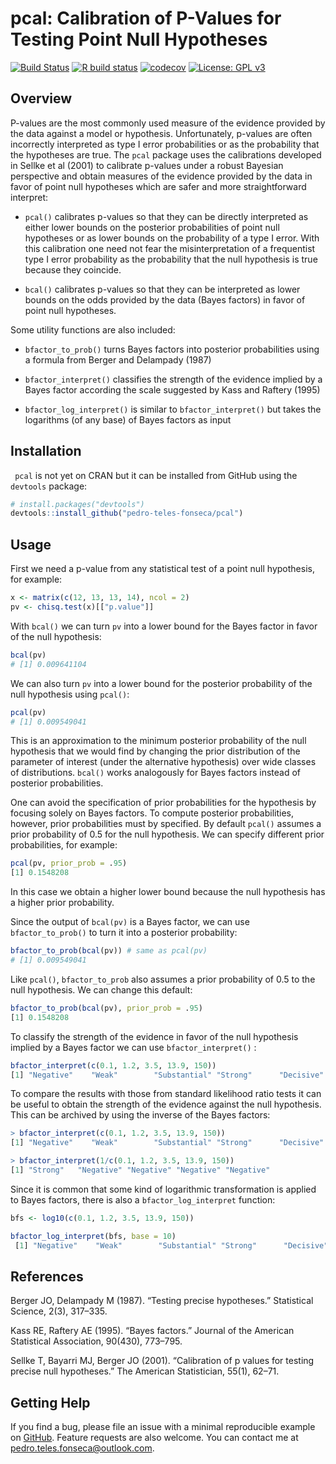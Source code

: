 # pcal: Calibration of P-Values for Testing Point Null Hypotheses



<!-- badges: start -->

[![Build Status](https://travis-ci.org/pedro-teles-fonseca/pcal.svg?branch=master)](https://travis-ci.org/pedro-teles-fonseca/pcal) [![R build status](https://github.com/pedro-teles-fonseca/pcal/workflows/R-CMD-check/badge.svg)](https://github.com/pedro-teles-fonseca/pcal/actions)
[![codecov](https://codecov.io/gh/pedro-teles-fonseca/pcal/branch/master/graph/badge.svg)](https://codecov.io/gh/pedro-teles-fonseca/pcal)
[![License: GPL v3](https://img.shields.io/badge/License-GPLv3-blue.svg)](https://www.gnu.org/licenses/gpl-3.0)

<!-- badges: end -->

## Overview

P-values are the most commonly used measure of the evidence provided by the data against a model or hypothesis. Unfortunately, p-values are often incorrectly interpreted as type I error probabilities or as the probability that the hypotheses are true. The `pcal` package uses the calibrations developed in Sellke et al (2001) to calibrate p-values under a robust Bayesian perspective and obtain measures of the evidence provided by the data in favor of point null hypotheses which are safer and more straightforward interpret: 

  * `pcal()` calibrates p-values so that they can be directly interpreted as either lower bounds on the posterior probabilities of point null hypotheses or as lower bounds on the probability of a type I error. With this calibration one need not fear the misinterpretation of a frequentist type I error probability as the probability that the null hypothesis is true because they coincide.
   
  *   `bcal()` calibrates p-values so that they can be interpreted as lower bounds on the odds provided by the data (Bayes factors) in favor of point null hypotheses.

Some utility functions are also included:

* `bfactor_to_prob()` turns Bayes factors into posterior probabilities using a formula from Berger and Delampady (1987)
  
* `bfactor_interpret()` classifies the strength of the evidence implied by a Bayes factor according the scale suggested by Kass and Raftery (1995)
  
* `bfactor_log_interpret()` is similar to `bfactor_interpret()` but takes the logarithms (of any base) of Bayes factors as input
     

## Installation

``` pcal``` is not yet on CRAN but it can be installed from GitHub using the ```devtools``` package:

```r
# install.packages("devtools")
devtools::install_github("pedro-teles-fonseca/pcal")
```

## Usage 

First we need a p-value from any statistical test of a point null hypothesis, for example:

```r
x <- matrix(c(12, 13, 13, 14), ncol = 2)
pv <- chisq.test(x)[["p.value"]]
```

With `bcal()` we can turn `pv` into a lower bound for the Bayes factor in favor of the null hypothesis:

```r
bcal(pv)
# [1] 0.009641104
```

We can also turn `pv` into a lower bound for the posterior probability of the null hypothesis using `pcal()`:

```r
pcal(pv)
# [1] 0.009549041
```
This is an approximation to the minimum posterior probability of the null hypothesis that we would find by changing the prior distribution of the parameter of interest (under the alternative hypothesis) over wide classes of distributions. `bcal()` works analogously for Bayes factors instead of posterior probabilities.


 One can avoid the specification of prior probabilities for the hypothesis by focusing solely on Bayes factors. To compute posterior probabilities, however, prior probabilities must by specified. By default `pcal()` assumes a prior probability of 0.5 for the null hypothesis. We can specify different prior probabilities, for example:

```r
pcal(pv, prior_prob = .95)
[1] 0.1548208
```
In this case we obtain a higher lower bound because the null hypothesis has a higher prior probability.

Since the output of `bcal(pv)` is a Bayes factor, we can use `bfactor_to_prob()` to turn it into a posterior probability:

```r
bfactor_to_prob(bcal(pv)) # same as pcal(pv)
# [1] 0.009549041
```

Like `pcal()`, `bfactor_to_prob` also assumes a prior probability of 0.5 to the null hypothesis. We can change this default:

```r
bfactor_to_prob(bcal(pv), prior_prob = .95)
[1] 0.1548208
```

To classify the strength of the evidence in favor of the null hypothesis implied by a Bayes factor we can use `bfactor_interpret()` :

```r 
bfactor_interpret(c(0.1, 1.2, 3.5, 13.9, 150))
[1] "Negative"    "Weak"        "Substantial" "Strong"      "Decisive"  
```
 
 To compare the results with those from standard likelihood ratio tests it can be useful to obtain the strength of the evidence against the null hypothesis. This can be archived by using the inverse of the Bayes factors:
 
 ```r
 > bfactor_interpret(c(0.1, 1.2, 3.5, 13.9, 150))
[1] "Negative"    "Weak"        "Substantial" "Strong"      "Decisive"   

> bfactor_interpret(1/c(0.1, 1.2, 3.5, 13.9, 150))
[1] "Strong"   "Negative" "Negative" "Negative" "Negative"
```

 Since it is common that some kind of logarithmic transformation is applied to Bayes factors, there is also a `bfactor_log_interpret` function:

```r
bfs <- log10(c(0.1, 1.2, 3.5, 13.9, 150))

bfactor_log_interpret(bfs, base = 10)
 [1] "Negative"    "Weak"        "Substantial" "Strong"      "Decisive"  
```

## References 

Berger JO, Delampady M (1987). “Testing precise hypotheses.” Statistical Science, 2(3), 317–335.

Kass RE, Raftery AE (1995). “Bayes factors.” Journal of the American Statistical Association, 90(430), 773–795.

Sellke T, Bayarri MJ, Berger JO (2001). “Calibration of p values for testing precise null hypotheses.” The American Statistician, 55(1), 62–71.

## Getting Help

If you find a bug, please file an issue with a minimal reproducible example on
[GitHub](https://github.com/pedro-teles-fonseca/pcal/issues). Feature requests are also welcome. You can contact me at pedro.teles.fonseca@outlook.com.
